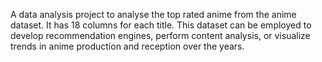 A data analysis project to analyse the top rated anime from the anime dataset.
It has 18 columns for each title. 
This dataset can be employed to develop recommendation engines, perform content analysis, or visualize trends in anime production and reception over the years.
